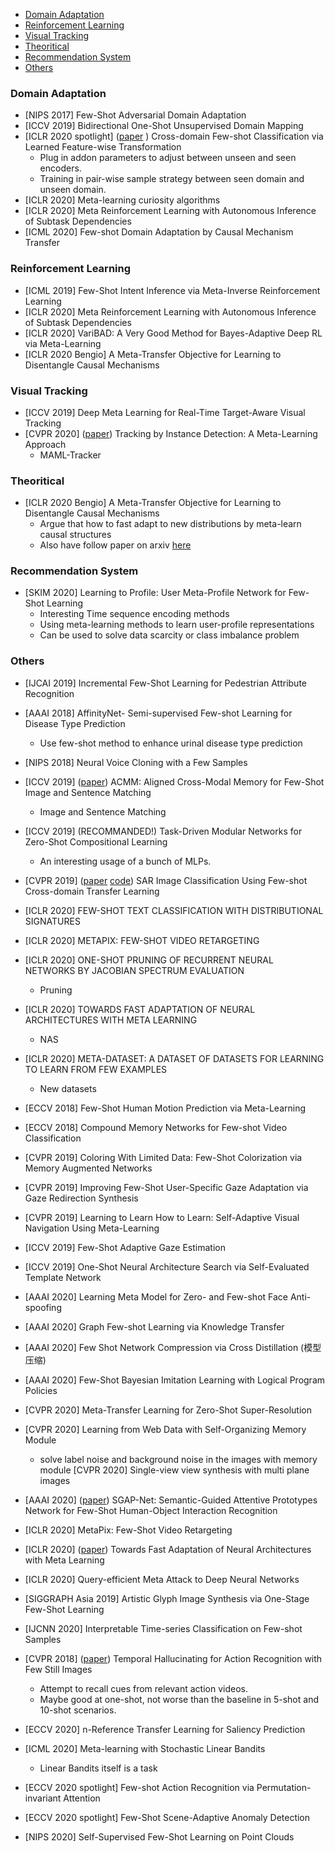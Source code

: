 <!-- vim-markdown-toc GitLab -->

* [Domain Adaptation](#domain-adaptation)
* [Reinforcement Learning](#reinforcement-learning)
* [Visual Tracking](#visual-tracking)
* [Theoritical](#theoritical)
* [Recommendation System](#recommendation-system)
* [Others](#others)

<!-- vim-markdown-toc -->
### Domain Adaptation
- [NIPS 2017] Few-Shot Adversarial Domain Adaptation
- [ICCV 2019] Bidirectional One-Shot Unsupervised Domain Mapping
- [ICLR 2020 spotlight] ([paper](https://arxiv.org/pdf/2001.08735.pdf) ) Cross-domain Few-shot Classification via Learned Feature-wise Transformation 
    * Plug in addon parameters to adjust between unseen and seen encoders.
    * Training in pair-wise sample strategy between seen domain and unseen domain.
- [ICLR 2020] Meta-learning curiosity algorithms
- [ICLR 2020] Meta Reinforcement Learning with Autonomous Inference of Subtask Dependencies
- [ICML 2020] Few-shot Domain Adaptation by Causal Mechanism Transfer

### Reinforcement Learning
- [ICML 2019] Few-Shot Intent Inference via Meta-Inverse Reinforcement Learning
- [ICLR 2020] Meta Reinforcement Learning with Autonomous Inference of Subtask Dependencies
- [ICLR 2020] VariBAD: A Very Good Method for Bayes-Adaptive Deep RL via Meta-Learning
- [ICLR 2020 Bengio] A Meta-Transfer Objective for Learning to Disentangle Causal Mechanisms

### Visual Tracking
- [ICCV 2019] Deep Meta Learning for Real-Time Target-Aware Visual Tracking
- [CVPR 2020] ([paper](https://arxiv.org/abs/2004.00830)) Tracking by Instance Detection: A Meta-Learning Approach
    * MAML-Tracker

### Theoritical
- [ICLR 2020 Bengio] A Meta-Transfer Objective for Learning to Disentangle Causal Mechanisms
    * Argue that how to fast adapt to new distributions by meta-learn causal structures
    * Also have follow paper on arxiv [here](https://www.semanticscholar.org/paper/An-Analysis-of-the-Adaptation-Speed-of-Causal-Priol-Harikandeh/982816b03c2f09f7eb63f40dfbedd03caa3e5570?utm_source=alert_email&utm_content=AuthorPaper&utm_campaign=AlertEmails_DAILY&utm_term=AuthorPaper&email_index=0-0-0&utm_medium=244646)

### Recommendation System
- [SKIM 2020] Learning to Profile: User Meta-Profile Network for Few-Shot Learning
    * Interesting Time sequence encoding methods
    * Using meta-learning methods to learn user-profile representations
    * Can be used to solve data scarcity or class imbalance problem

### Others
- [IJCAI 2019] Incremental Few-Shot Learning for Pedestrian Attribute Recognition
- [AAAI 2018] AffinityNet- Semi-supervised Few-shot Learning for Disease Type Prediction
    * Use few-shot method to enhance urinal disease type prediction

- [NIPS 2018] Neural Voice Cloning with a Few Samples
- [ICCV 2019] ([paper](http://openaccess.thecvf.com/content_ICCV_2019/papers/Huang_ACMM_Aligned_Cross-Modal_Memory_for_Few-Shot_Image_and_Sentence_Matching_ICCV_2019_paper.pdf)) ACMM: Aligned Cross-Modal Memory for Few-Shot Image and Sentence Matching
    * Image and Sentence Matching
- [ICCV 2019] (RECOMMANDED!) Task-Driven Modular Networks for Zero-Shot Compositional Learning
    * An interesting usage of a bunch of MLPs.
- [CVPR 2019] ([paper](http://openaccess.thecvf.com/content_CVPRW_2019/papers/PBVS/Rostami_SAR_Image_Classification_Using_Few-Shot_Cross-Domain_Transfer_Learning_CVPRW_2019_paper.pdf) [code](https://github.com/MSiam/AdaptiveMaskedProxies.)) SAR Image Classification Using Few-shot Cross-domain Transfer Learning
- [ICLR 2020] FEW-SHOT TEXT CLASSIFICATION WITH DISTRIBUTIONAL SIGNATURES
- [ICLR 2020] METAPIX: FEW-SHOT VIDEO RETARGETING
- [ICLR 2020] ONE-SHOT PRUNING OF RECURRENT NEURAL NETWORKS BY JACOBIAN SPECTRUM EVALUATION
    * Pruning
- [ICLR 2020] TOWARDS FAST ADAPTATION OF NEURAL ARCHITECTURES WITH META LEARNING
    * NAS
- [ICLR 2020] META-DATASET: A DATASET OF DATASETS FOR LEARNING TO LEARN FROM FEW EXAMPLES
    * New datasets
- [ECCV 2018] Few-Shot Human Motion Prediction via Meta-Learning
- [ECCV 2018] Compound Memory Networks for Few-shot Video Classification
- [CVPR 2019] Coloring With Limited Data: Few-Shot Colorization via Memory Augmented Networks
- [CVPR 2019] Improving Few-Shot User-Specific Gaze Adaptation via Gaze Redirection Synthesis
- [CVPR 2019] Learning to Learn How to Learn: Self-Adaptive Visual Navigation Using Meta-Learning
- [ICCV 2019] Few-Shot Adaptive Gaze Estimation
- [ICCV 2019] One-Shot Neural Architecture Search via Self-Evaluated Template Network
- [AAAI 2020] Learning Meta Model for Zero- and Few-shot Face Anti-spoofing
- [AAAI 2020] Graph Few-shot Learning via Knowledge Transfer
- [AAAI 2020] Few Shot Network Compression via Cross Distillation (模型压缩)
- [AAAI 2020] Few-Shot Bayesian Imitation Learning with Logical Program Policies
- [CVPR 2020] Meta-Transfer Learning for Zero-Shot Super-Resolution
- [CVPR 2020] Learning from Web Data with Self-Organizing Memory Module
    * solve label noise and background noise in the images with memory module [CVPR 2020] Single-view view synthesis with multi plane images
- [AAAI 2020] ([paper](https://aaai.org/Papers/AAAI/2020GB/AAAI-JiZ.4799.pdf)) SGAP-Net: Semantic-Guided Attentive Prototypes Network for Few-Shot Human-Object Interaction Recognition
- [ICLR 2020] MetaPix: Few-Shot Video Retargeting
- [ICLR 2020] ([paper](https://openreview.net/forum?id=r1eowANFvr)) Towards Fast Adaptation of Neural Architectures with Meta Learning 
- [ICLR 2020] Query-efficient Meta Attack to Deep Neural Networks
- [SIGGRAPH Asia 2019] Artistic Glyph Image Synthesis via One-Stage Few-Shot Learning
- [IJCNN 2020] Interpretable Time-series Classification on Few-shot Samples
- [CVPR 2018] ([paper](http://openaccess.thecvf.com/content_cvpr_2018/papers/Wang_Temporal_Hallucinating_for_CVPR_2018_paper.pdf)) Temporal Hallucinating for Action Recognition with Few Still Images
    * Attempt to recall cues from relevant action videos.
    * Maybe good at one-shot, not worse than the baseline in 5-shot and 10-shot scenarios.
- [ECCV 2020] n-Reference Transfer Learning for Saliency Prediction
- [ICML 2020] Meta-learning with Stochastic Linear Bandits
    * Linear Bandits itself is a task
- [ECCV 2020 spotlight] Few-shot Action Recognition via Permutation-invariant Attention
- [ECCV 2020 spotlight] Few-Shot Scene-Adaptive Anomaly Detection
- [NIPS 2020] Self-Supervised Few-Shot Learning on Point Clouds
